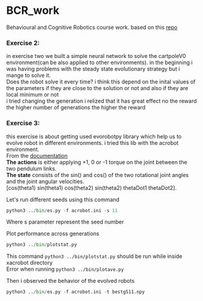 # BCR_work
Behavioural and Cognitive Robotics course work. based on this [repo](https://github.com/snolfi/evorobotpy)<br/>

### Exercise 2:
in exercise two we built a simple neural network to solve the cartpoleV0 environment(can be also applied to other environments). in the beginning i was having problems with the steady state evolutionary strategy but i mange to solve it.<br/>
Does the robot solve it every time? i think this depend on the inital values of the parameters if they are close to the solution or not and also if they are local minimum or not<br/>
i tried changing the generation i relized that it has great effect no the reward the higher number of generations the higher the reward

### Exercise 3:
this exercise is about getting used evorobotpy library which help us to evolve robot in different environments. i tried this lib with the acrobot environment.<br/>
From the [documentation](https://github.com/openai/gym/blob/master/gym/envs/classic_control/acrobot.py)<br/>
**The actions** is either applying +1, 0 or -1 torque on the joint between the two pendulum links.<br/>
**The state** consists of the sin() and cos() of the two rotational joint angles and the joint angular velocities.<br/>
[cos(theta1) sin(theta1) cos(theta2) sin(theta2) thetaDot1 thetaDot2].<br/>

Let's run different seeds using this command
```python
python3 ../bin/es.py -f acrobot.ini -s 11
```
Where s parameter represent the seed number

Plot performance across generations  
```python
python3 ../bin/plotstat.py
```
This command ```python3 ../bin/plotstat.py``` should be run while inside xacrobot directory<br/>
Error when running ```python3 ../bin/plotave.py```

Then i observed the behavior of the evolved robots
```python
python3 ../bin/es.py -f acrobot.ini -t bestgS11.npy
```


